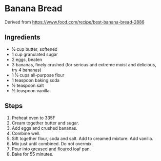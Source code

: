 # Banana Bread

Derived from https://www.food.com/recipe/best-banana-bread-2886

## Ingredients

* 1⁄2 cup butter, softened
* 1 cup granulated sugar
* 2 eggs, beaten
* 3 bananas, finely crushed (for serious and extreme moist and delicious, try 4 bananas)
* 1 1⁄2 cups all-purpose flour
* 1 teaspoon baking soda
* 1⁄2 teaspoon salt
* 1⁄2 teaspoon vanilla

## Steps

1. Preheat oven to 335F
1. Cream together butter and sugar.
1. Add eggs and crushed bananas.
1. Combine well.
1. Sift together flour, soda and salt. Add to creamed mixture. Add vanilla.
1. Mix just until combined. Do not overmix.
1. Pour into greased and floured loaf pan.
1. Bake for 55 minutes.
